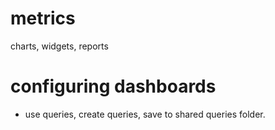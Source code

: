 # metrics
charts, widgets, reports

# configuring dashboards
- use queries, create queries, save to shared queries folder.